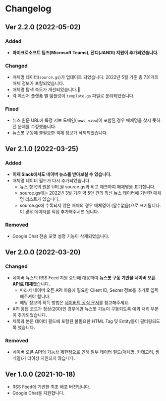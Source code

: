 # Changelog

## Ver 2.2.0 (2022-05-02)

### Added
* **마이크로소프트 팀즈(Microsoft Teams), 잔디(JANDI) 지원이 추가되었습니다.**

### Changed
* 매체명 데이터(`source.gs`)가 업데이트 되었습니다. 2022년 5월 기준 총 731개의 매체 정보가 포함되었습니다.
* 매체명 탐색 속도가 개선되었습니다.
* 각 메신저 플랫폼 별 템플릿이 `template.gs` 파일로 분리되었습니다.

### Fixed
* 뉴스 원문 URL에 특정 서브 도메인(`news`, `view`)이 포함된 경우 매체명을 찾지 못하던 문제를 수정했습니다.
* 뉴스봇 구동에 불필요한 객체 정보가 삭제되었습니다.

## Ver 2.1.0 (2022-03-25)

### Added
* **이제 Slack에서도 네이버 뉴스를 받아보실 수 있습니다.**
* 매체명 데이터 필드가 다시 추가되었습니다.
  - 뉴스 항목의 원본 URL을 source.gs와 비교 체크하여 매체명을 표기합니다.
  - source.gs에는 2022년 3월 기준 약 5만 건의 최신 뉴스 데이터에 기반한 매체명 리스트가 있습니다.
  - source.gs에 수록되지 않은 매체의 경우 매체명이 (알수없음)으로 표기됩니다. 이 경우 데이터를 직접 추가해주시면 됩니다.

### Removed
* Google Chat 전송 포맷 설정 기능이 삭제되었습니다.

## Ver 2.0.0 (2022-03-20)

### Changed
* 네이버 뉴스의 RSS Feed 지원 중단에 대응하여 **뉴스봇 구동 기반을 네이버 오픈 API로 대체**했습니다.
  - 따라서 네이버 오픈 API 이용에 필요한 Client ID, Secret 정보를 추가로 입력해주셔야 합니다.
  - 해당 정보의 획득 방법은 [네이버의 공식 문서](https://developers.naver.com/docs/common/openapiguide/appregister.md)를 참고해주세요.
* API 응답 코드가 정상(200)인 경우에만 뉴스봇 기능이 구동되도록 예외 처리 부분이 추가되었습니다.
* 제목과 본문 데이터 필드에 포함된 불필요한 HTML Tag 및 Entity들이 필터링되도록 했습니다.

### Removed
* 네이버 오픈 API의 기능상 제한점으로 인해 일부 데이터 필드(매체명, 카테고리, 썸네일)가 더이상 지원되지 않습니다.

## Ver 1.0.0 (2021-10-18)
* RSS Feed에 기반한 최초 배포 버전입니다.
* Google Chat을 지원합니다.
